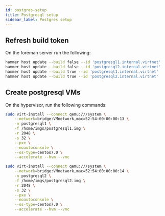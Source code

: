 ```yaml
---
id: postgres-setup
title: Postgresql setup
sidebar_label: Postgres setup
---
```


## Refresh build token
On the foreman server run the following:
```bash
hammer host update --build false --id 'postgresql1.internal.virtnet'
hammer host update --build false --id 'postgresql2.internal.virtnet'
hammer host update --build true --id 'postgresql1.internal.virtnet'
hammer host update --build true --id 'postgresql2.internal.virtnet'
```
## Create postgresql VMs
On the hypervisor, run the following commands:

```bash title="postgresql1"
sudo virt-install --connect qemu:///system \
    --network=bridge:VMnetwork,mac=52:54:00:00:00:13 \
    -n postgresql1 \
    -f /home/imgs/postgresql1.img \
    -r 2048 \
    -s 32 \
    --pxe \
    --noautoconsole \
    --os-type=centos7.0 \
    --accelerate --hvm --vnc
```
```bash title="postgresql2"
sudo virt-install --connect qemu:///system \
    --network=bridge:VMnetwork,mac=52:54:00:00:00:14 \
    -n postgresql2 \
    -f /home/imgs/postgresql2.img \
    -r 2048 \
    -s 32 \
    --pxe \
    --noautoconsole \
    --os-type=centos7.0 \
    --accelerate --hvm --vnc
```